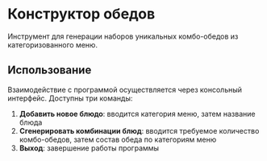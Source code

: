 # Конструктор обедов

Инструмент для генерации наборов уникальных комбо-обедов из категоризованного меню.

## Использование

Взаимодействие с программой осуществляется через консольный интерфейс. Доступны три команды:

1. **Добавить новое блюдо**: вводится категория меню, затем название блюда
2. **Сгенерировать комбинации блюд**: вводится требуемое количество комбо-обедов, затем состав обеда по категориям меню
3. **Выход**: завершение работы программы